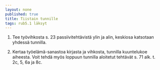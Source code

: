 ```yaml
---
layout: none
published: true
title: Tiistain tunnille
tags: rub5.1 läksyt
---
```

1. Tee työvihkosta s. 23 passiivitehtävistä ylin ja alin, keskiosa katsotaan yhdessä tunnilla.

2. Kertaa työelämä-sanastoa kirjasta ja vihkosta, tunnilla kuuntelukoe aiheesta. Voit tehdä myös loppuun tunnilla aloitetut tehtävät s. 71 alk. t. 2c, 5, 6a ja 8c.

